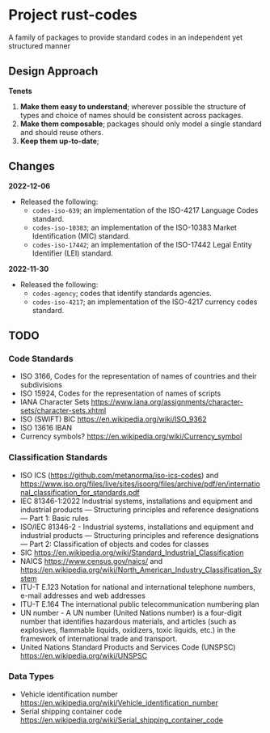 # Project rust-codes

A family of packages to provide standard codes in an independent yet
structured manner

## Design Approach

**Tenets**

1. **Make them easy to understand**; wherever possible the structure of types
   and choice of names should be consistent across packages.
1. **Make them composable**; packages should only model a single standard and
   should reuse others.
1. **Keep them up-to-date**; 

## Changes

**2022-12-06**

* Released the following:
  * `codes-iso-639`; an implementation of the ISO-4217 Language Codes standard.
  * `codes-iso-10383`; an implementation of the ISO-10383 Market Identification (MIC) standard.
  * `codes-iso-17442`; an implementation of the ISO-17442 Legal Entity Identifier (LEI) standard.

**2022-11-30**

* Released the following:
  * `codes-agency`; codes that identify standards agencies.
  * `codes-iso-4217`; an implementation of the ISO-4217 currency codes standard.

## TODO

### Code Standards

* ISO 3166, Codes for the representation of names of countries and their subdivisions
* ISO 15924, Codes for the representation of names of scripts
* IANA Character Sets
  https://www.iana.org/assignments/character-sets/character-sets.xhtml
* ISO (SWIFT) BIC https://en.wikipedia.org/wiki/ISO_9362
* ISO 13616 IBAN
* Currency symbols? https://en.wikipedia.org/wiki/Currency_symbol

### Classification Standards

* ISO ICS (https://github.com/metanorma/iso-ics-codes) and
  https://www.iso.org/files/live/sites/isoorg/files/archive/pdf/en/international_classification_for_standards.pdf
* IEC 81346-1:2022 Industrial systems, installations and equipment and 
  industrial products — Structuring principles and reference 
  designations — Part 1: Basic rules
* ISO/IEC 81346-2 - Industrial systems, installations and equipment and
  industrial products — Structuring principles and reference 
  designations — Part 2: Classification of objects and codes for classes
* SIC https://en.wikipedia.org/wiki/Standard_Industrial_Classification
* NAICS https://www.census.gov/naics/ and https://en.wikipedia.org/wiki/North_American_Industry_Classification_System
* ITU-T E.123 Notation for national and international telephone
  numbers, e-mail addresses and web addresses
* ITU-T E.164 The international public telecommunication numbering plan
* UN number - A UN number (United Nations number) is a four-digit number 
  that identifies hazardous materials, and articles (such as explosives, 
  flammable liquids, oxidizers, toxic liquids, etc.) in the framework 
  of international trade and transport.
* United Nations Standard Products and Services Code (UNSPSC) https://en.wikipedia.org/wiki/UNSPSC

### Data Types

* Vehicle identification number https://en.wikipedia.org/wiki/Vehicle_identification_number
* Serial shipping container code https://en.wikipedia.org/wiki/Serial_shipping_container_code

